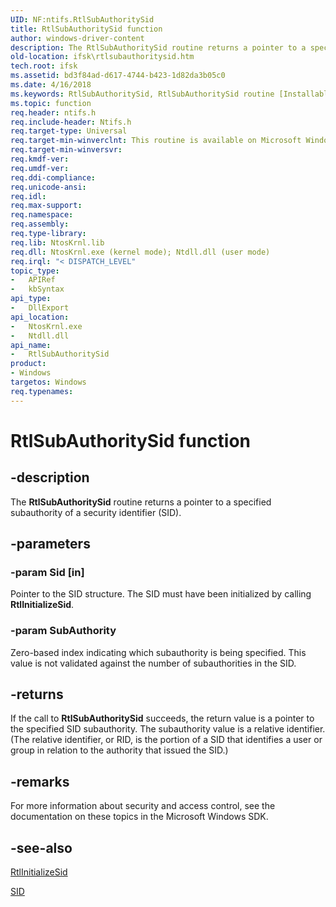 ```yaml
---
UID: NF:ntifs.RtlSubAuthoritySid
title: RtlSubAuthoritySid function
author: windows-driver-content
description: The RtlSubAuthoritySid routine returns a pointer to a specified subauthority of a security identifier (SID).
old-location: ifsk\rtlsubauthoritysid.htm
tech.root: ifsk
ms.assetid: bd3f84ad-d617-4744-b423-1d82da3b05c0
ms.date: 4/16/2018
ms.keywords: RtlSubAuthoritySid, RtlSubAuthoritySid routine [Installable File System Drivers], ifsk.rtlsubauthoritysid, ntifs/RtlSubAuthoritySid, rtlref_d901f9ac-d7c4-49e1-871e-75aee9fa8c2b.xml
ms.topic: function
req.header: ntifs.h
req.include-header: Ntifs.h
req.target-type: Universal
req.target-min-winverclnt: This routine is available on Microsoft Windows 2000 and later.
req.target-min-winversvr: 
req.kmdf-ver: 
req.umdf-ver: 
req.ddi-compliance: 
req.unicode-ansi: 
req.idl: 
req.max-support: 
req.namespace: 
req.assembly: 
req.type-library: 
req.lib: NtosKrnl.lib
req.dll: NtosKrnl.exe (kernel mode); Ntdll.dll (user mode)
req.irql: "< DISPATCH_LEVEL"
topic_type:
-	APIRef
-	kbSyntax
api_type:
-	DllExport
api_location:
-	NtosKrnl.exe
-	Ntdll.dll
api_name:
-	RtlSubAuthoritySid
product:
- Windows
targetos: Windows
req.typenames: 
---
```


# RtlSubAuthoritySid function


## -description


The <b>RtlSubAuthoritySid</b> routine returns a pointer to a specified subauthority of a security identifier (SID). 


## -parameters




### -param Sid [in]

Pointer to the SID structure. The SID must have been initialized by calling <b>RtlInitializeSid</b>.


### -param SubAuthority

<p>Zero-based index indicating which subauthority is being specified. This value is not validated against the number of subauthorities in the SID. </p>




## -returns



If the call to <b>RtlSubAuthoritySid</b> succeeds, the return value is a pointer to the specified SID subauthority. The subauthority value is a relative identifier. (The relative identifier, or RID, is the portion of a SID that identifies a user or group in relation to the authority that issued the SID.) 




## -remarks



For more information about security and access control, see the documentation on these topics in the Microsoft Windows SDK.




## -see-also




<a href="https://msdn.microsoft.com/library/windows/hardware/ff552998">RtlInitializeSid</a>



<a href="https://msdn.microsoft.com/library/windows/hardware/ff556740">SID</a>
 

 

